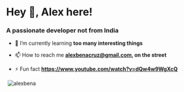 <h1 align="left">Hey 👋, Alex here!</h1>
<h3 align="left">A passionate developer not from India</h3>

- 🌱 I’m currently learning **too many interesting things**

- 📫 How to reach me **alexbenacruz@gmail.com, on the street**

- ⚡ Fun fact **https://www.youtube.com/watch?v=dQw4w9WgXcQ**

<p>&nbsp;<img align="center" src="https://github-readme-stats.vercel.app/api?username=alexbena&show_icons=true&locale=en&hide_title=true&theme=tokyonight" alt="alexbena" /></p>
